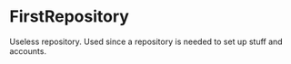 # FirstRepository
Useless repository. Used since a repository is needed to set up stuff and accounts.
